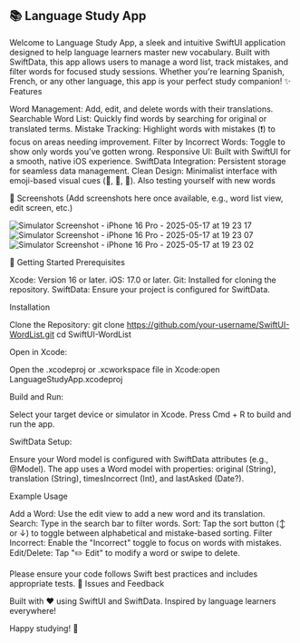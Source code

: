 📚 Language Study App
---
Welcome to Language Study App, a sleek and intuitive SwiftUI application designed to help language learners master new vocabulary. Built with SwiftData, this app allows users to manage a word list, track mistakes, and filter words for focused study sessions. Whether you're learning Spanish, French, or any other language, this app is your perfect study companion!
✨ Features

Word Management: Add, edit, and delete words with their translations.
Searchable Word List: Quickly find words by searching for original or translated terms.
Mistake Tracking: Highlight words with mistakes (❗) to focus on areas needing improvement.
Filter by Incorrect Words: Toggle to show only words you've gotten wrong.
Responsive UI: Built with SwiftUI for a smooth, native iOS experience.
SwiftData Integration: Persistent storage for seamless data management.
Clean Design: Minimalist interface with emoji-based visual cues (📝, 📖, 📅).
Also testing yourself with new words

📸 Screenshots
(Add screenshots here once available, e.g., word list view, edit screen, etc.)



![Simulator Screenshot - iPhone 16 Pro - 2025-05-17 at 19 23 17](https://github.com/user-attachments/assets/3d0f7b87-567e-4b5f-ae2b-c3685ea2d2ad)
![Simulator Screenshot - iPhone 16 Pro - 2025-05-17 at 19 23 07](https://github.com/user-attachments/assets/b88b701c-824b-42e0-97d5-c1733c439cfb)
![Simulator Screenshot - iPhone 16 Pro - 2025-05-17 at 19 23 02](https://github.com/user-attachments/assets/5fdda586-260d-46f1-8d6a-defa3d4f5d86)








🚀 Getting Started
Prerequisites

Xcode: Version 16 or later.
iOS: 17.0 or later.
Git: Installed for cloning the repository.
SwiftData: Ensure your project is configured for SwiftData.

Installation

Clone the Repository:
git clone https://github.com/your-username/SwiftUI-WordList.git
cd SwiftUI-WordList


Open in Xcode:

Open the .xcodeproj or .xcworkspace file in Xcode:open LanguageStudyApp.xcodeproj




Build and Run:

Select your target device or simulator in Xcode.
Press Cmd + R to build and run the app.


SwiftData Setup:

Ensure your Word model is configured with SwiftData attributes (e.g., @Model).
The app uses a Word model with properties: original (String), translation (String), timesIncorrect (Int), and lastAsked (Date?).



Example Usage

Add a Word: Use the edit view to add a new word and its translation.
Search: Type in the search bar to filter words.
Sort: Tap the sort button (↕️ or ↓) to toggle between alphabetical and mistake-based sorting.
Filter Incorrect: Enable the "Incorrect" toggle to focus on words with mistakes.
Edit/Delete: Tap "✏️ Edit" to modify a word or swipe to delete.


Please ensure your code follows Swift best practices and includes appropriate tests.
🐛 Issues and Feedback


Built with ❤️ using SwiftUI and SwiftData.
Inspired by language learners everywhere!

Happy studying! 📖
